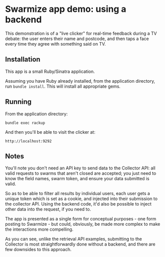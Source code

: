 # Swarmize app demo: using a backend

This demonstration is of a "live clicker" for real-time feedback during a TV debate: the user enters their name and postcode, and then taps a face every time they agree with something said on TV.

## Installation

This app is a small Ruby/Sinatra application.

Assuming you have Ruby already installed, from the application directory, run `bundle install`. This will install all appropriate gems.

## Running

From the application directory:

	bundle exec rackup
	
And then you'll be able to visit the clicker at:

	http://localhost:9292
	
	
##  Notes

You'll note you don't need an API key to send data to the Collector API: all valid requests to swarms that aren't closed are accepted; you just need to know the field names, swarm token, and ensure your data submitted is valid.

So as to be able to filter all results by individual users, each user gets a unique token which is set as a cookie, and injected into their submission to the collector API. Using the backend code, it'd also be possible to inject other data into the request, if you need to.

The app is presented as a single form for conceptual purposes - one form posting to Swarmize - but could, obviously, be made more complex to make the interactions more compelling.

As you can see, unlike the retrieval API examples, submitting to the Collector is most straightforwardly done without a backend, and there are few downsides to this approach.